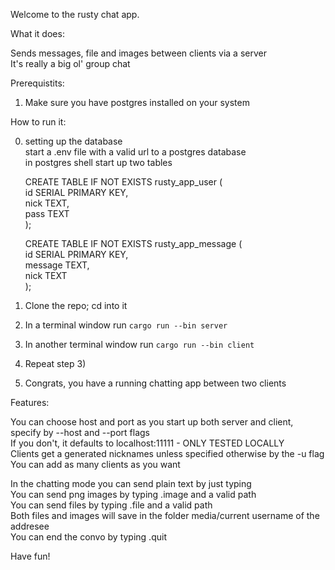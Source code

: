 Welcome to the rusty chat app.

What it does:

Sends messages, file and images between clients via a server\
It's really a big ol' group chat

Prerequistits:
1) Make sure you have postgres installed on your system

How to run it:

0) setting up the database\
    start a .env file with a valid url to a postgres database\
    in postgres shell start up two tables

   CREATE TABLE IF NOT EXISTS rusty_app_user (\
     id SERIAL PRIMARY KEY,\
     nick TEXT,\
     pass TEXT\
   );
   
   CREATE TABLE IF NOT EXISTS rusty_app_message (\
     id SERIAL PRIMARY KEY,\
     message TEXT,\
     nick TEXT\
   );
   
2) Clone the repo; cd into it
3) In a terminal window run `cargo run --bin server`
4) In another terminal window run `cargo run --bin client`
5) Repeat step 3)
6) Congrats, you have a running chatting app between two clients

Features:

You can choose host and port as you start up both server and client, specify by --host and --port flags\
If you don't, it defaults to localhost:11111 - ONLY TESTED LOCALLY\
Clients get a generated nicknames unless specified otherwise by the -u flag\
You can add as many clients as you want

In the chatting mode you can send plain text by just typing\
You can send png images by typing .image and a valid path\
You can send files by typing .file and a valid path\
Both files and images will save in the folder media/current username of the addresee\
You can end the convo by typing .quit

Have fun!

